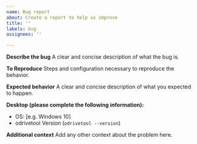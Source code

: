 ```yaml
---
name: Bug report
about: Create a report to help us improve
title: ''
labels: bug
assignees: ''

---
```


**Describe the bug**
A clear and concise description of what the bug is.

**To Reproduce**
Steps and configuration necessary to reproduce the behavior.

**Expected behavior**
A clear and concise description of what you expected to happen.

**Desktop (please complete the following information):**
 - OS: [e.g. Windows 10]
 - odrivetool Version (`odrivetool --version`)

**Additional context**
Add any other context about the problem here.
